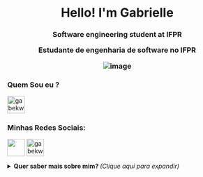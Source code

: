 <h1 align="center">Hello! I'm Gabrielle </h1>
<h3 align="center"> Software engineering student at IFPR 

Estudante de engenharia de software no IFPR 
 
![image](https://user-images.githubusercontent.com/76081229/176014306-d40995c7-4a44-4e14-9bf0-69e716dd6003.png)
</h3>

<h3> Quem Sou eu ? </h3> 
<a href="https://gabriellekw.github.io/gabekw/" target="blank"><img align="center" src="https://cdn-icons.flaticon.com/png/512/4218/premium/4218273.png?token=exp=1659564502~hmac=862678398a3b915a9226f480cb9a6daa" alt="gabekw.por" height="40" width="40" /> </a>


<h3 align="left"> Minhas Redes Sociais: <src="https://cdn-icons-png.flaticon.com/512/920/920938.png" alt="gabekw.twitter" height="40" width="40" /></a></h3>
<p align="left">
<a href="https://www.linkedin.com/in/gabriellekwsiqueira/" target="blank"><img align="center" src="https://cdn-icons-png.flaticon.com/512/145/145807.png" height="40" width="40" /></a> 
<a href="https://twitter.com/Gabrielle_kw" target="blank"><img align="center" src="https://cdn-icons-png.flaticon.com/512/145/145812.png" alt="gabekw.twitter" height="40" width="40" /></a>
</p>



<details>
  <summary> <b> Quer saber mais sobre mim? </b> <i>(Clique aqui para expandir)</i> </summary>
  <br>
  
<h3> Já que você veio até aqui joga o jogo do meu Gato !!! </h3> 

Clica aí no cat
<a href="https://gabriellekw.github.io/JogoMemoriaCat/" target="blank"><img align="center" src="https://cdn-icons-png.flaticon.com/512/1864/1864514.png" alt="gabekw.jgmemoriacat" height="40" width="40" /> </a>
</p>  

